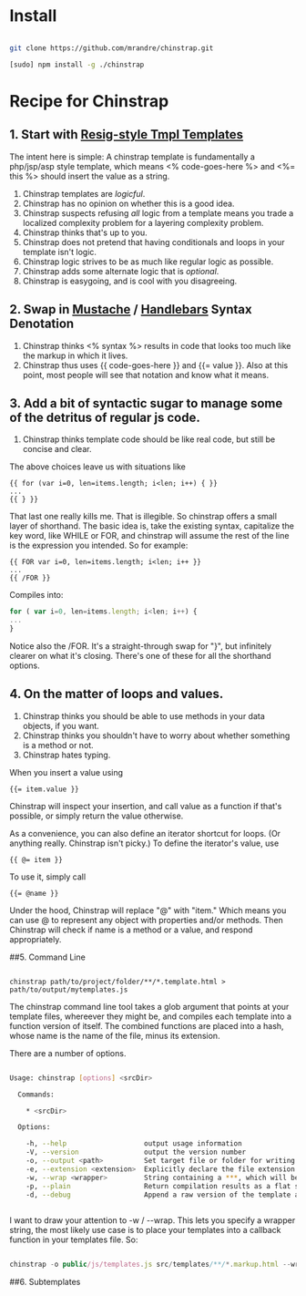 Install
=======

```sh

git clone https://github.com/mrandre/chinstrap.git

[sudo] npm install -g ./chinstrap

```

Recipe for Chinstrap
====================

## 1. Start with [Resig-style Tmpl Templates](http://ejohn.org/blog/javascript-micro-templating/)

The intent here is simple: A chinstrap template is fundamentally a php/jsp/asp style template, which means <% code-goes-here %> and <%= this %> should insert the value as a string. 

  1. Chinstrap templates are _logicful_.
  2. Chinstrap has no opinion on whether this is a good idea.
  3. Chinstrap suspects refusing _all_ logic from a template means you trade a localized complexity problem for a layering complexity problem.
  4. Chinstrap thinks that's up to you.
  5. Chinstrap does not pretend that having conditionals and loops in your template isn't logic.
  6. Chinstrap logic strives to be as much like regular logic as possible.
  7. Chinstrap adds some alternate logic that is _optional_.
  8. Chinstrap is easygoing, and is cool with you disagreeing.

## 2. Swap in [Mustache](http://mustache.github.io/) / [Handlebars](http://handlebarsjs.com/) Syntax Denotation

  1. Chinstrap thinks <% syntax %> results in code that looks too much like the markup in which it lives.
  2. Chinstrap thus uses {{ code-goes-here }} and {{= value }}. Also at this point, most people will see that notation and know what it means.

## 3. Add a bit of syntactic sugar to manage some of the detritus of regular js code.

  1. Chinstrap thinks template code should be like real code, but still be concise and clear.

The above choices leave us with situations like

```
{{ for (var i=0, len=items.length; i<len; i++) { }}
...
{{ } }}
```

That last one really kills me. That is illegible. So chinstrap offers a small layer of shorthand. The basic idea is, take the existing syntax, capitalize the key word, like WHILE or FOR, and chinstrap will assume the rest of the line is the expression you intended. So for example:

```
{{ FOR var i=0, len=items.length; i<len; i++ }}
...
{{ /FOR }}
```

Compiles into:

```javascript
for ( var i=0, len=items.length; i<len; i++) {
...
}
```

Notice also the /FOR. It's a straight-through swap for "}", but infinitely clearer on what it's closing. There's one of these for all the shorthand options.

## 4. On the matter of loops and values.

  1. Chinstrap thinks you should be able to use methods in your data objects, if you want.
  2. Chinstrap thinks you shouldn't have to worry about whether something is a method or not.
  3. Chinstrap hates typing.

When you insert a value using 

```
{{= item.value }}
```

Chinstrap will inspect your insertion, and call value as a function if that's possible, or simply return the value otherwise.

As a convenience, you can also define an iterator shortcut for loops. (Or anything really. Chinstrap isn't picky.) To define the iterator's value, use

```
{{ @= item }}
```

To use it, simply call

```
{{= @name }}
```

Under the hood, Chinstrap will replace "@" with "item." Which means you can use @ to represent any object with properties and/or methods. Then Chinstrap will check if name is a method or a value, and respond appropriately.

##5. Command Line

```

chinstrap path/to/project/folder/**/*.template.html > path/to/output/mytemplates.js

```

The chinstrap command line tool takes a glob argument that points at your template files, whereever they might be, and compiles each template into a function version of itself. The combined functions are placed into a hash, whose name is the name of the file, minus its extension.

There are a number of options.

```sh

Usage: chinstrap [options] <srcDir>

  Commands:

    * <srcDir>

  Options:

    -h, --help                   output usage information
    -V, --version                output the version number
    -o, --output <path>          Set target file or folder for writing.
    -e, --extension <extension>  Explicitly declare the file extension pattern. Default is .template.html.
    -w, --wrap <wrapper>         String containing a ***, which will be replaced with the result of the *merged* compliation.
    -p, --plain                  Return compilation results as a flat string instead of a function.
    -d, --debug                  Append a raw version of the template as a comment.
    
```

I want to draw your attention to -w / --wrap. This lets you specify a wrapper string, the most likely use case is to place your templates into a callback function in your templates file. So:

```js

chinstrap -o public/js/templates.js src/templates/**/*.markup.html --wrap "Framework.import(***);"


```


##6. Subtemplates


